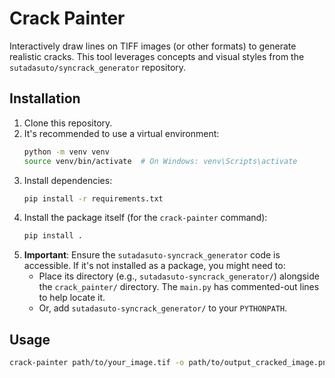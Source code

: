# Crack Painter

Interactively draw lines on TIFF images (or other formats) to generate realistic cracks.
This tool leverages concepts and visual styles from the `sutadasuto/syncrack_generator` repository.

## Installation

1.  Clone this repository.
2.  It's recommended to use a virtual environment:
    ```bash
    python -m venv venv
    source venv/bin/activate  # On Windows: venv\Scripts\activate
    ```
3.  Install dependencies:
    ```bash
    pip install -r requirements.txt
    ```
4.  Install the package itself (for the `crack-painter` command):
    ```bash
    pip install .
    ```
5.  **Important**: Ensure the `sutadasuto-syncrack_generator` code is accessible. If it's not installed as a package, you might need to:
    *   Place its directory (e.g., `sutadasuto-syncrack_generator/`) alongside the `crack_painter/` directory. The `main.py` has commented-out lines to help locate it.
    *   Or, add `sutadasuto-syncrack_generator/` to your `PYTHONPATH`.

## Usage

```bash
crack-painter path/to/your_image.tif -o path/to/output_cracked_image.png